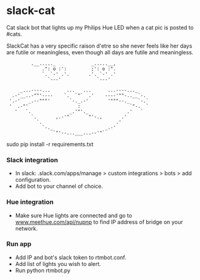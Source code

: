 # slack-cat
Cat slack bot that lights up my Philips Hue LED when a cat pic is posted to #cats.

SlackCat has a very specific raison d'etre so she never feels like her days are futile or meaningless, even though all days are futile and meaningless.

             .__....._             _.....__,
                 .": o :':         ;': o :".
                 `. `-' .'.       .'. `-' .'   
                   `---'             `---'  

         _...----...      ...   ...      ...----..._
      .-'__..-""'----    `.  `"`  .'    ----'""-..__`-.
     '.-'   _.--"""'       `-._.-'       '"""--._   `-.`
     '  .-"'                  :                  `"-.  `
       '   `.              _.'"'._              .'   `
             `.       ,.-'"       "'-.,       .'
               `.                           .'
                 `-._                   _.-'
                     `"'--...___...--'"`


sudo pip install -r requirements.txt

### Slack integration
- In slack: <your team>.slack.com/apps/manage > custom integrations > bots > add configuration. 
- Add bot to your channel of choice. 

### Hue integration
- Make sure Hue lights are connected and go to www.meethue.com/api/nupnp to find IP address of bridge on your network.

### Run app
- Add IP and bot's slack token to rtmbot.conf.
- Add list of lights you wish to alert.
- Run python rtmbot.py
